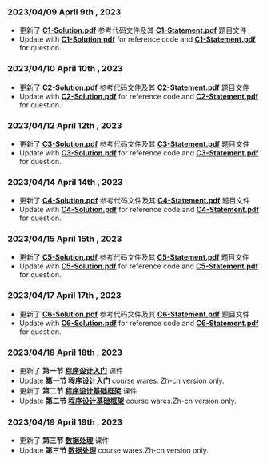 ### **2023/04/09** **April 9th , 2023**  
* 更新了 **[C1-Solution.pdf](https://github.com/MossDream/Basic-Learning-C/blob/main/C1-Solution.pdf)** 参考代码文件及其 **[C1-Statement.pdf](https://github.com/MossDream/Basic-Learning-C/blob/main/C1-Statement.pdf)** 题目文件  
* Update with **[C1-Solution.pdf](https://github.com/MossDream/Basic-Learning-C/blob/main/C1-Solution.pdf)** for reference code and **[C1-Statement.pdf](https://github.com/MossDream/Basic-Learning-C/blob/main/C1-Statement.pdf)** for question. 

### **2023/04/10** **April 10th , 2023**  
* 更新了 **[C2-Solution.pdf](https://github.com/MossDream/Basic-Learning-C/blob/main/C2-Solution.pdf)** 参考代码文件及其 **[C2-Statement.pdf](https://github.com/MossDream/Basic-Learning-C/blob/main/C2-Statement.pdf)** 题目文件  
* Update with **[C2-Solution.pdf](https://github.com/MossDream/Basic-Learning-C/blob/main/C2-Solution.pdf)** for reference code and **[C2-Statement.pdf](https://github.com/MossDream/Basic-Learning-C/blob/main/C2-Statement.pdf)** for question.  

### **2023/04/12** **April 12th , 2023**  
* 更新了 **[C3-Solution.pdf](https://github.com/MossDream/Basic-Learning-C/blob/main/C3-Solution.pdf)** 参考代码文件及其 **[C3-Statement.pdf](https://github.com/MossDream/Basic-Learning-C/blob/main/C3-Statement.pdf)** 题目文件  
* Update with **[C3-Solution.pdf](https://github.com/MossDream/Basic-Learning-C/blob/main/C3-Solution.pdf)** for reference code and **[C3-Statement.pdf](https://github.com/MossDream/Basic-Learning-C/blob/main/C3-Statement.pdf)** for question.  

### **2023/04/14** **April 14th , 2023**  
* 更新了 **[C4-Solution.pdf](https://github.com/MossDream/Basic-Learning-C/blob/main/C4-Solution.pdf)** 参考代码文件及其 **[C4-Statement.pdf](https://github.com/MossDream/Basic-Learning-C/blob/main/C4-Statement.pdf)** 题目文件  
* Update with **[C4-Solution.pdf](https://github.com/MossDream/Basic-Learning-C/blob/main/C4-Solution.pdf)** for reference code and **[C4-Statement.pdf](https://github.com/MossDream/Basic-Learning-C/blob/main/C4-Statement.pdf)** for question.  

### **2023/04/15** **April 15th , 2023**  
* 更新了 **[C5-Solution.pdf](https://github.com/MossDream/Basic-Learning-C/blob/main/C5-Solution.pdf)** 参考代码文件及其 **[C5-Statement.pdf](https://github.com/MossDream/Basic-Learning-C/blob/main/C5-Statement.pdf)** 题目文件  
* Update with **[C5-Solution.pdf](https://github.com/MossDream/Basic-Learning-C/blob/main/C5-Solution.pdf)** for reference code and **[C5-Statement.pdf](https://github.com/MossDream/Basic-Learning-C/blob/main/C5-Statement.pdf)** for question.  

### **2023/04/17** **April 17th , 2023**  
* 更新了 **[C6-Solution.pdf](https://github.com/MossDream/Basic-Learning-C/blob/main/C6-Solution.pdf)** 参考代码文件及其 **[C6-Statement.pdf](https://github.com/MossDream/Basic-Learning-C/blob/main/C6-Statement.pdf)** 题目文件  
* Update with **[C6-Solution.pdf](https://github.com/MossDream/Basic-Learning-C/blob/main/C6-Solution.pdf)** for reference code and **[C6-Statement.pdf](https://github.com/MossDream/Basic-Learning-C/blob/main/C6-Statement.pdf)** for question.  

### **2023/04/18** **April 18th , 2023**
* 更新了 **第一节 [程序设计入门](https://github.com/MossDream/Basic-Learning-C/blob/main/Course%20Ware/C01-%E7%A8%8B%E5%BA%8F%E8%AE%BE%E8%AE%A1%E5%BC%95%E8%A8%80.pdf)** 课件  
* Update **第一节 [程序设计入门](https://github.com/MossDream/Basic-Learning-C/blob/main/Course%20Ware/C01-%E7%A8%8B%E5%BA%8F%E8%AE%BE%E8%AE%A1%E5%BC%95%E8%A8%80.pdf)** course wares. Zh-cn version only. 
* 更新了 **第二节 [程序设计基础框架](https://github.com/MossDream/Basic-Learning-C/blob/main/Course%20Ware/C02-%E5%9F%BA%E7%A1%80%E6%A1%86%E6%9E%B6.pdf)** 课件  
* Update **第二节 [程序设计基础框架](https://github.com/MossDream/Basic-Learning-C/blob/main/Course%20Ware/C02-%E5%9F%BA%E7%A1%80%E6%A1%86%E6%9E%B6.pdf)** course wares.Zh-cn version only.

### **2023/04/19** **April 19th , 2023**
* 更新了 **第三节 [数据处理](https://github.com/MossDream/Basic-Learning-C/blob/Update/Course%20Ware/C03-%E6%95%B0%E6%8D%AE%E5%A4%84%E7%90%86.pdf)**
课件
* Update **第三节 [数据处理](https://github.com/MossDream/Basic-Learning-C/blob/Update/Course%20Ware/C03-%E6%95%B0%E6%8D%AE%E5%A4%84%E7%90%86.pdf)**
course wares.Zh-cn version only.

